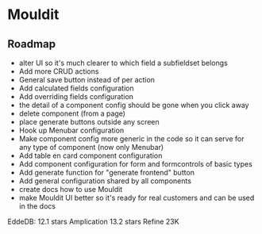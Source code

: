 <h1>Mouldit</h1>
<h2>Roadmap</h2>
<ul>
  <li>alter UI so it's much clearer to which field a subfieldset belongs</li>
  <li>Add more CRUD actions</li>
  <li>General save button instead of per action</li>
  <li>Add calculated fields configuration</li>
  <li>Add overriding fields configuration</li>
  <li>the detail of a component config should be gone when you click away</li>
  <li>delete component (from a page)</li>
  <li>place generate buttons outside any screen</li>
  <li>Hook up Menubar configuration</li>
  <li>Make component config more generic in the code so it can serve for any type of component (now only Menubar)</li>
  <li>Add table en card component configuration</li>
  <li>Add component configuration for form and formcontrols of basic types</li>
  <li>Add generate function for "generate frontend" button</li>
  <li>Add general configuration shared by all components</li>
  <li>create docs how to use Mouldit</li>
  <li>make Mouldit UI better so it's ready for real customers and can be used in the docs</li>
</ul>
<span>EddeDB: 12.1 stars</span>
<span>Amplication 13.2 stars</span>
<span>Refine 23K</span>

